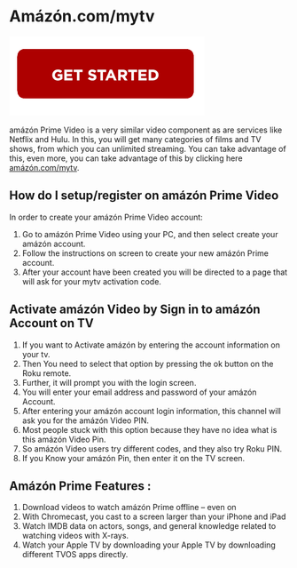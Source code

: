 
# Amázón.com/mytv

[![Amázón.com/mytv](getstarted.png)](#)

amázón Prime Video is a very similar video component as are services like Netflix and Hulu. In this, you will get many categories of films and TV shows, from which you can unlimited streaming. You can take advantage of this, even more, you can take advantage of this by clicking here [amázón.com/mytv](https://amzon-com-mytv.github.io/).

## How do I setup/register on amázón Prime Video
In order to create your amázón Prime Video account:

1. Go to amázón Prime Video using your PC, and then select create your amázón account.
2. Follow the instructions on screen to create your new amázón Prime account.
3. After your account have been created you will be directed to a page that will ask for your mytv activation code.

## Activate amázón Video by Sign in to amázón Account on TV

1. If you want to Activate amázón by entering the account information on your tv.
2. Then You need to select that option by pressing the ok button on the Roku remote.
3. Further, it will prompt you with the login screen.
4. You will enter your email address and password of your amázón Account.
5. After entering your amázón account login information, this channel will ask you for the amázón Video PIN.
6. Most people stuck with this option because they have no idea what is this amázón Video Pin.
7. So amázón Video users try different codes, and they also try Roku PIN.
8. If you Know your amázón Pin, then enter it on the TV screen.

## Amázón Prime Features :

1. Download videos to watch amázón Prime offline – even on
2. With Chromecast, you cast to a screen larger than your iPhone and iPad
3. Watch IMDB data on actors, songs, and general knowledge related to watching videos with X-rays.
4. Watch your Apple TV by downloading your Apple TV by downloading different TVOS apps directly.
